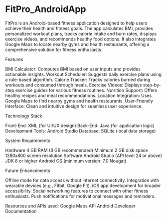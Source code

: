 # FitPro_AndroidApp
FitPro is an Android-based fitness application designed to help users achieve their health and fitness goals. The app calculates BMI, provides personalized workout plans, tracks calorie intake and burn rates, displays exercise videos, and recommends healthy food options. It also integrates Google Maps to locate nearby gyms and health restaurants, offering a comprehensive solution for fitness enthusiasts.

Features

BMI Calculator: Computes BMI based on user inputs and provides actionable insights.
Workout Scheduler: Suggests daily exercise plans using a rule-based algorithm.
Calorie Tracker: Tracks calories burned during workouts and consumed through meals.
Exercise Videos: Displays step-by-step exercise guides for various fitness routines.
Nutrition Support: Offers healthy recipes and meal recommendations.
Location Integration: Uses Google Maps to find nearby gyms and health restaurants.
User-Friendly Interface: Clean and intuitive design for seamless user experience.

Technology Stack

Front-End: XML (for UI/UX design)
Back-End: Java (for application logic)
Development Tools: Android Studio
Database: SQLite (local data storage)

System Requirements

Hardware
4 GB RAM (8 GB recommended)
Minimum 2 GB disk space
1280x800 screen resolution
Software
Android Studio (API level 24 or above)
JDK 8 or higher
Android OS (minimum version: 7.0 Nougat)

Future Enhancements

Offline mode for data access without internet connectivity.
Integration with wearable devices (e.g., Fitbit, Google Fit).
iOS app development for broader accessibility.
Social networking features to connect with other fitness enthusiasts.
Push notifications for motivational messages and reminders.

Resources and APIs used:
Google Maps API
Android Developer Documentation

